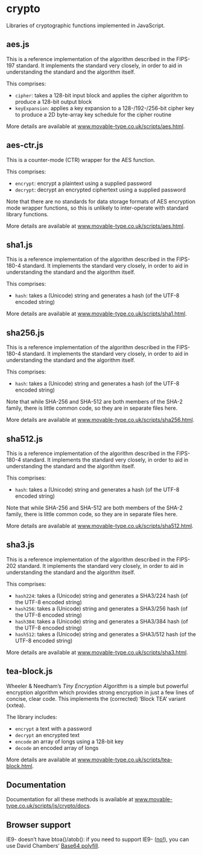crypto
======

Libraries of cryptographic functions implemented in JavaScript.

aes.js
------

This is a reference implementation of the algorithm described in the FIPS-197 standard. It implements
the standard very closely, in order to aid in understanding the standard and the algorithm itself.

This comprises:

- `cipher`: takes a 128-bit input block and applies the cipher algorithm to produce a 128-bit output block
- `keyExpansion`: applies a key expansion to a 128-/192-/256-bit cipher key to produce a 2D byte-array
  key schedule for the cipher routine

More details are available at www.movable-type.co.uk/scripts/aes.html.

aes-ctr.js
----------

This is a counter-mode (CTR) wrapper for the AES function.

This comprises:

- `encrypt`: encrypt a plaintext using a supplied password
- `decrypt`: decrypt an encrypted ciphertext using a supplied password

Note that there are no standards for data storage formats of AES encryption mode wrapper functions,
so this is unlikely to inter-operate with standard library functions.

More details are available at www.movable-type.co.uk/scripts/aes.html.

sha1.js
-------

This is a reference implementation of the algorithm described in the FIPS-180-4 standard. It implements
the standard very closely, in order to aid in understanding the standard and the algorithm itself.

This comprises:

- `hash`: takes a (Unicode) string and generates a hash (of the UTF-8 encoded string)

More details are available at www.movable-type.co.uk/scripts/sha1.html.

sha256.js
---------

This is a reference implementation of the algorithm described in the FIPS-180-4 standard. It implements
the standard very closely, in order to aid in understanding the standard and the algorithm itself.

This comprises:

- `hash`: takes a (Unicode) string and generates a hash (of the UTF-8 encoded string)

Note that while SHA-256 and SHA-512 are both members of the SHA-2 family, there is little common
code, so they are in separate files here.

More details are available at www.movable-type.co.uk/scripts/sha256.html.

sha512.js
---------

This is a reference implementation of the algorithm described in the FIPS-180-4 standard. It implements
the standard very closely, in order to aid in understanding the standard and the algorithm itself.

This comprises:

- `hash`: takes a (Unicode) string and generates a hash (of the UTF-8 encoded string)

Note that while SHA-256 and SHA-512 are both members of the SHA-2 family, there is little common
code, so they are in separate files here.

More details are available at www.movable-type.co.uk/scripts/sha512.html.

sha3.js
-------

This is a reference implementation of the algorithm described in the FIPS-202 standard. It implements
the standard very closely, in order to aid in understanding the standard and the algorithm itself.

This comprises:

- `hash224`: takes a (Unicode) string and generates a SHA3/224 hash (of the UTF-8 encoded string)
- `hash256`: takes a (Unicode) string and generates a SHA3/256 hash (of the UTF-8 encoded string)
- `hash384`: takes a (Unicode) string and generates a SHA3/384 hash (of the UTF-8 encoded string)
- `hash512`: takes a (Unicode) string and generates a SHA3/512 hash (of the UTF-8 encoded string)

More details are available at www.movable-type.co.uk/scripts/sha3.html.


tea-block.js
------------

Wheeler & Needham’s *Tiny Encryption Algorithm* is a simple but powerful encryption algorithm which
provides strong encryption in just a few lines of concise, clear code. This implements the (corrected)
‘Block TEA’ variant (xxtea).

The library includes:

- `encrypt` a text with a password
- `decrypt` an encrypted text
- `encode` an array of longs using a 128-bit key
- `decode` an encoded array of longs

More details are available at www.movable-type.co.uk/scripts/tea-block.html.

Documentation
-------------

Documentation for all these methods is available at www.movable-type.co.uk/scripts/js/crypto/docs.

Browser support
---------------

IE9- doesn’t have btoa()/atob(): if you need to support IE9- 
([no!](https://www.microsoft.com/en-gb/WindowsForBusiness/End-of-IE-support)), you can use David 
Chambers’ [Base64 polyfill](https://github.com/davidchambers/Base64.js).
